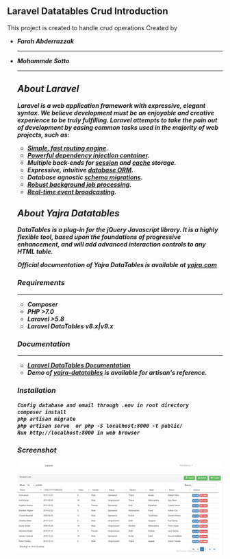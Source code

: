 
## Laravel Datatables Crud Introduction

<p>This project is created to handle crud operations Created by 
	
<ul>
	<li><b><em>Farah Abderrazzak<em/><b></li>
		<hr/>
	<li><b><em>Mohammde Sotto<em/><b></li>
		<hr/>

	   
</p>

## About Laravel

Laravel is a web application framework with expressive, elegant syntax. We believe development must be an enjoyable and creative experience to be truly fulfilling. Laravel attempts to take the pain out of development by easing common tasks used in the majority of web projects, such as:

- [Simple, fast routing engine](https://laravel.com/docs/routing).
- [Powerful dependency injection container](https://laravel.com/docs/container).
- Multiple back-ends for [session](https://laravel.com/docs/session) and [cache](https://laravel.com/docs/cache) storage.
- Expressive, intuitive [database ORM](https://laravel.com/docs/eloquent).
- Database agnostic [schema migrations](https://laravel.com/docs/migrations).
- [Robust background job processing](https://laravel.com/docs/queues).
- [Real-time event broadcasting](https://laravel.com/docs/broadcasting).

## About Yajra Datatables


DataTables is a plug-in for the jQuery Javascript library. It is a highly flexible tool, based upon the foundations of progressive enhancement, and will add advanced interaction controls to any HTML table.

Official documentation of Yajra DataTables is available at [yajra.com](http://yajrabox.com/docs/laravel-datatables)

### Requirements

------------

- Composer
- PHP >7.0
- Laravel >5.8
- Laravel DataTables v8.x|v9.x

### Documentation

------------

- [Laravel DataTables Documentation](http://yajrabox.com/docs/laravel-datatables)
- Demo of [yajra-datatables](http://datatables.yajrabox.com/) is available for artisan's reference.

### Installation

	Config database and email through .env in root directory
	composer install
    php artisan migrate
    php artisan serve  or php -S localhost:8000 -t public/
	Run http://localhost:8000 in web browser

### Screenshot
[![Screenshot](https://github.com/amitbauriya/laravel-datatables-crud/blob/master/screenshot.png?raw=true "Screenshot")](https://github.com/amitbauriya/laravel-datatables-crud/blob/master/screenshot.png?raw=true "Screenshot")
